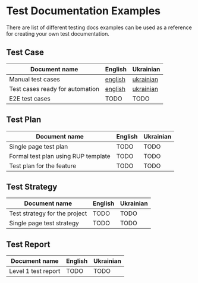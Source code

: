 # Test Documentation Examples
There are list of different testing docs examples can be used as a reference for creating your own test documentation.

## Test Case
|Document name| English                                                          | Ukrainian                                                          |
|---|------------------------------------------------------------------|--------------------------------------------------------------------|
|Manual test cases| [english](test%20cases/manual_test_cases_01_uk.md)               | [ukrainian](test%20cases/manual_test_cases_01_ua.md)               |
|Test cases ready for automation| [english](test%20cases/test_cases_ready_for_automation_01_uk.md) | [ukrainian](test%20cases/test_cases_ready_for_automation_01_ua.md) |
|E2E test cases| TODO                                                             | TODO                                                               |

## Test Plan
|Document name|English|Ukrainian|
|---|---|---|
|Single page test plan|TODO|TODO|
|Formal test plan using RUP template|TODO|TODO|
|Test plan for the feature|TODO|TODO|


## Test Strategy
|Document name|English|Ukrainian|
|---|---|---|
|Test strategy for the project|TODO|TODO|
|Single page test strategy|TODO|TODO|


## Test Report
| Document name       |English|Ukrainian|
|---------------------|---|---|
| Level 1 test report |TODO|TODO|
